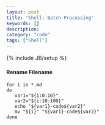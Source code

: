 ```yaml
--- 
layout: post 
title: "Shell: Batch Processing" 
keywords: [] 
description: 
category: "code" 
tags: ["Shell"] 
--- 
```

{% include JB/setup %}



#### Rename Filename

```shell
for i in *.md
do
   var1="${i:0:10}"
   var2="${i:10:100}"
   echo "${var1}-code${var2}"
   mv "${i}" "${var1}-code${var2}"
done
```




